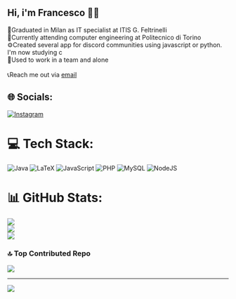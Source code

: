 ## Hi, i'm Francesco 🙋‍♂️

📗Graduated in Milan as IT specialist at ITIS G. Feltrinelli <br>
🏫Currently attending computer engineering at Politecnico di Torino <br>
⚙️Created several app for discord communities using javascript or python. I'm now studying c <br>
👥Used to work in a team and alone<br>
<br>
📞Reach me out via [email](mailto:francytan04@gmail.com)

## 🌐 Socials:
[![Instagram](https://img.shields.io/badge/Instagram-%23E4405F.svg?logo=Instagram&logoColor=white)](https://instagram.com/francescotanzaa) 

# 💻 Tech Stack:
![Java](https://img.shields.io/badge/java-%23ED8B00.svg?style=for-the-badge&logo=openjdk&logoColor=white) ![LaTeX](https://img.shields.io/badge/latex-%23008080.svg?style=for-the-badge&logo=latex&logoColor=white) ![JavaScript](https://img.shields.io/badge/javascript-%23323330.svg?style=for-the-badge&logo=javascript&logoColor=%23F7DF1E) ![PHP](https://img.shields.io/badge/php-%23777BB4.svg?style=for-the-badge&logo=php&logoColor=white) ![MySQL](https://img.shields.io/badge/mysql-4479A1.svg?style=for-the-badge&logo=mysql&logoColor=white) ![NodeJS](https://img.shields.io/badge/node.js-6DA55F?style=for-the-badge&logo=node.js&logoColor=white)
# 📊 GitHub Stats:
![](https://github-readme-stats.vercel.app/api?username=cescofrann&theme=transparent&hide_border=false&include_all_commits=true&count_private=true)<br/>
![](https://nirzak-streak-stats.vercel.app/?user=cescofrann&theme=transparent&hide_border=false)<br/>
![](https://github-readme-stats.vercel.app/api/top-langs/?username=cescofrann&theme=transparent&hide_border=false&include_all_commits=true&count_private=true&layout=compact)

### 🔝 Top Contributed Repo
![](https://github-contributor-stats.vercel.app/api?username=cescofrann&limit=5&theme=transparent&combine_all_yearly_contributions=true)

---
[![](https://visitcount.itsvg.in/api?id=cescofrann&icon=0&color=0)](https://visitcount.itsvg.in)

<!-- Proudly created with GPRM ( https://gprm.itsvg.in ) -->
<!--
**cescofrann/cescofrann** is a ✨ _special_ ✨ repository because its `README.md` (this file) appears on your GitHub profile.

Here are some ideas to get you started:

- 🔭 I’m currently working on ...
- 🌱 I’m currently learning ...
- 👯 I’m looking to collaborate on ...
- 🤔 I’m looking for help with ...
- 💬 Ask me about ...
- 📫 How to reach me: ...
- 😄 Pronouns: ...
- ⚡ Fun fact: ...
-->
